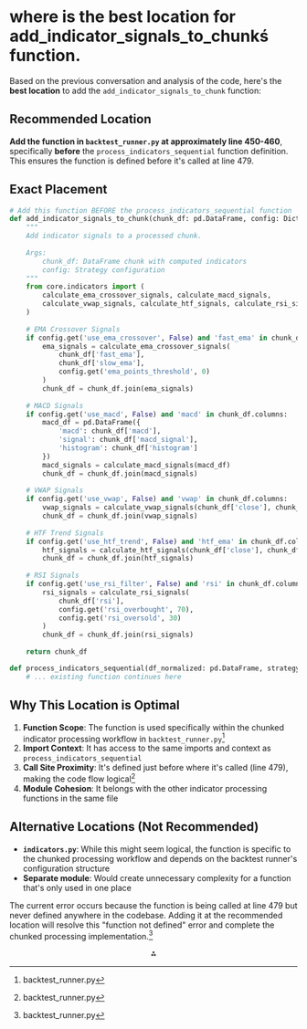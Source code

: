 

# where is the best location for add_indicator_signals_to_chunkś function.

Based on the previous conversation and analysis of the code, here's the **best location** to add the `add_indicator_signals_to_chunk` function:

## Recommended Location

**Add the function in `backtest_runner.py` at approximately line 450-460**, specifically **before** the `process_indicators_sequential` function definition. This ensures the function is defined before it's called at line 479.

## Exact Placement

```python
# Add this function BEFORE the process_indicators_sequential function
def add_indicator_signals_to_chunk(chunk_df: pd.DataFrame, config: Dict[str, Any]):
    """
    Add indicator signals to a processed chunk.
    
    Args:
        chunk_df: DataFrame chunk with computed indicators
        config: Strategy configuration
    """
    from core.indicators import (
        calculate_ema_crossover_signals, calculate_macd_signals, 
        calculate_vwap_signals, calculate_htf_signals, calculate_rsi_signals
    )
    
    # EMA Crossover Signals
    if config.get('use_ema_crossover', False) and 'fast_ema' in chunk_df.columns:
        ema_signals = calculate_ema_crossover_signals(
            chunk_df['fast_ema'], 
            chunk_df['slow_ema'], 
            config.get('ema_points_threshold', 0)
        )
        chunk_df = chunk_df.join(ema_signals)
    
    # MACD Signals
    if config.get('use_macd', False) and 'macd' in chunk_df.columns:
        macd_df = pd.DataFrame({
            'macd': chunk_df['macd'],
            'signal': chunk_df['macd_signal'],
            'histogram': chunk_df['histogram']
        })
        macd_signals = calculate_macd_signals(macd_df)
        chunk_df = chunk_df.join(macd_signals)
    
    # VWAP Signals
    if config.get('use_vwap', False) and 'vwap' in chunk_df.columns:
        vwap_signals = calculate_vwap_signals(chunk_df['close'], chunk_df['vwap'])
        chunk_df = chunk_df.join(vwap_signals)
    
    # HTF Trend Signals
    if config.get('use_htf_trend', False) and 'htf_ema' in chunk_df.columns:
        htf_signals = calculate_htf_signals(chunk_df['close'], chunk_df['htf_ema'])
        chunk_df = chunk_df.join(htf_signals)
    
    # RSI Signals
    if config.get('use_rsi_filter', False) and 'rsi' in chunk_df.columns:
        rsi_signals = calculate_rsi_signals(
            chunk_df['rsi'],
            config.get('rsi_overbought', 70),
            config.get('rsi_oversold', 30)
        )
        chunk_df = chunk_df.join(rsi_signals)
    
    return chunk_df

def process_indicators_sequential(df_normalized: pd.DataFrame, strategy, chunk_size: int = 2000) -> pd.DataFrame:
    # ... existing function continues here
```


## Why This Location is Optimal

1. **Function Scope**: The function is used specifically within the chunked indicator processing workflow in `backtest_runner.py`[^1]
2. **Import Context**: It has access to the same imports and context as `process_indicators_sequential`
3. **Call Site Proximity**: It's defined just before where it's called (line 479), making the code flow logical[^1]
4. **Module Cohesion**: It belongs with the other indicator processing functions in the same file

## Alternative Locations (Not Recommended)

- **`indicators.py`**: While this might seem logical, the function is specific to the chunked processing workflow and depends on the backtest runner's configuration structure
- **Separate module**: Would create unnecessary complexity for a function that's only used in one place

The current error occurs because the function is being called at line 479 but never defined anywhere in the codebase. Adding it at the recommended location will resolve this "function not defined" error and complete the chunked processing implementation.[^1]

<div style="text-align: center">⁂</div>

[^1]: backtest_runner.py

[^2]: strategy_config.yaml

[^3]: indicators.py

[^4]: liveStrategy.py

[^5]: position_manager.py

[^6]: researchStrategy.py

[^7]: unified_gui.py

[^8]: broker_adapter.py

[^9]: login.py

[^10]: trader.py

[^11]: websocket_stream.py

[^12]: cache_manager.py

[^13]: config_loader.py

[^14]: logging_utils.py

[^15]: simple_loader.py

[^16]: time_utils.py

